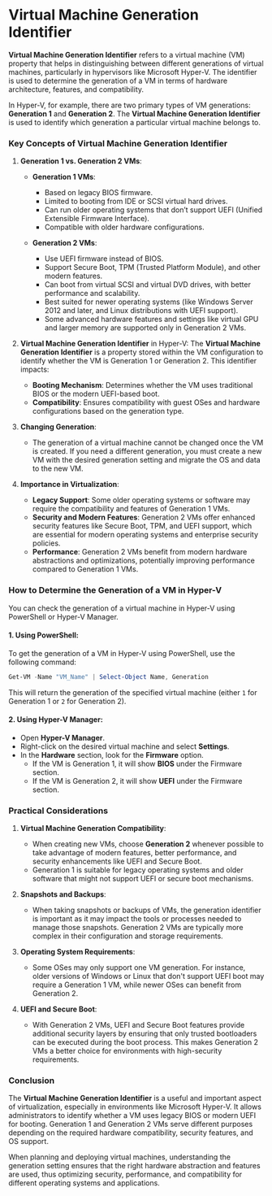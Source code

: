 # Virtual Machine Generation Identifier
**Virtual Machine Generation Identifier** refers to a virtual machine (VM) property that helps in distinguishing between different generations of virtual machines, particularly in hypervisors like Microsoft Hyper-V. The identifier is used to determine the generation of a VM in terms of hardware architecture, features, and compatibility.

In Hyper-V, for example, there are two primary types of VM generations: **Generation 1** and **Generation 2**. The **Virtual Machine Generation Identifier** is used to identify which generation a particular virtual machine belongs to.

### Key Concepts of Virtual Machine Generation Identifier

1. **Generation 1 vs. Generation 2 VMs**:
   - **Generation 1 VMs**:
     - Based on legacy BIOS firmware.
     - Limited to booting from IDE or SCSI virtual hard drives.
     - Can run older operating systems that don’t support UEFI (Unified Extensible Firmware Interface).
     - Compatible with older hardware configurations.
   
   - **Generation 2 VMs**:
     - Use UEFI firmware instead of BIOS.
     - Support Secure Boot, TPM (Trusted Platform Module), and other modern features.
     - Can boot from virtual SCSI and virtual DVD drives, with better performance and scalability.
     - Best suited for newer operating systems (like Windows Server 2012 and later, and Linux distributions with UEFI support).
     - Some advanced hardware features and settings like virtual GPU and larger memory are supported only in Generation 2 VMs.

2. **Virtual Machine Generation Identifier** in Hyper-V:
   The **Virtual Machine Generation Identifier** is a property stored within the VM configuration to identify whether the VM is Generation 1 or Generation 2. This identifier impacts:
   - **Booting Mechanism**: Determines whether the VM uses traditional BIOS or the modern UEFI-based boot.
   - **Compatibility**: Ensures compatibility with guest OSes and hardware configurations based on the generation type.

3. **Changing Generation**:
   - The generation of a virtual machine cannot be changed once the VM is created. If you need a different generation, you must create a new VM with the desired generation setting and migrate the OS and data to the new VM.
   
4. **Importance in Virtualization**:
   - **Legacy Support**: Some older operating systems or software may require the compatibility and features of Generation 1 VMs.
   - **Security and Modern Features**: Generation 2 VMs offer enhanced security features like Secure Boot, TPM, and UEFI support, which are essential for modern operating systems and enterprise security policies.
   - **Performance**: Generation 2 VMs benefit from modern hardware abstractions and optimizations, potentially improving performance compared to Generation 1 VMs.

### How to Determine the Generation of a VM in Hyper-V

You can check the generation of a virtual machine in Hyper-V using PowerShell or Hyper-V Manager.

#### 1. **Using PowerShell**:
   To get the generation of a VM in Hyper-V using PowerShell, use the following command:
   ```powershell
   Get-VM -Name "VM_Name" | Select-Object Name, Generation
   ```
   This will return the generation of the specified virtual machine (either `1` for Generation 1 or `2` for Generation 2).

#### 2. **Using Hyper-V Manager**:
   - Open **Hyper-V Manager**.
   - Right-click on the desired virtual machine and select **Settings**.
   - In the **Hardware** section, look for the **Firmware** option.
     - If the VM is Generation 1, it will show **BIOS** under the Firmware section.
     - If the VM is Generation 2, it will show **UEFI** under the Firmware section.

### Practical Considerations

1. **Virtual Machine Generation Compatibility**:
   - When creating new VMs, choose **Generation 2** whenever possible to take advantage of modern features, better performance, and security enhancements like UEFI and Secure Boot.
   - Generation 1 is suitable for legacy operating systems and older software that might not support UEFI or secure boot mechanisms.

2. **Snapshots and Backups**:
   - When taking snapshots or backups of VMs, the generation identifier is important as it may impact the tools or processes needed to manage those snapshots. Generation 2 VMs are typically more complex in their configuration and storage requirements.

3. **Operating System Requirements**:
   - Some OSes may only support one VM generation. For instance, older versions of Windows or Linux that don't support UEFI boot may require a Generation 1 VM, while newer OSes can benefit from Generation 2.

4. **UEFI and Secure Boot**:
   - With Generation 2 VMs, UEFI and Secure Boot features provide additional security layers by ensuring that only trusted bootloaders can be executed during the boot process. This makes Generation 2 VMs a better choice for environments with high-security requirements.

### Conclusion

The **Virtual Machine Generation Identifier** is a useful and important aspect of virtualization, especially in environments like Microsoft Hyper-V. It allows administrators to identify whether a VM uses legacy BIOS or modern UEFI for booting. Generation 1 and Generation 2 VMs serve different purposes depending on the required hardware compatibility, security features, and OS support.

When planning and deploying virtual machines, understanding the generation setting ensures that the right hardware abstraction and features are used, thus optimizing security, performance, and compatibility for different operating systems and applications.
